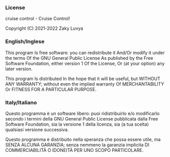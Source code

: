 ### License ###
cruise control - Cruise Control!

Copyright (C) 2021-2022 Zaky Luvya

### English/Inglese ###

This program Is free software: you can redistribute it And/Or modify it under the terms Of the GNU General Public License As published by the Free Software Foundation, either version 1 Of the License, Or (at your option) any later version.

This program Is distributed In the hope that it will be useful, but WITHOUT ANY WARRANTY; without even the implied warranty Of MERCHANTABILITY Or FITNESS FOR A PARTICULAR PURPOSE.



### Italy/Italiano ###

Questo programma è un software libero: puoi ridistribuirlo e/o modificarlo secondo i termini della GNU General Public License pubblicata dalla Free Software Foundation, sia la versione 1 della licenza, sia (a tua scelta) qualsiasi versione successiva.

Questo programma è distribuito nella speranza che possa essere utile, ma SENZA ALCUNA GARANZIA; senza nemmeno la garanzia implicita DI COMMERCIABILITÀ O IDONEITÀ PER UNO SCOPO PARTICOLARE.